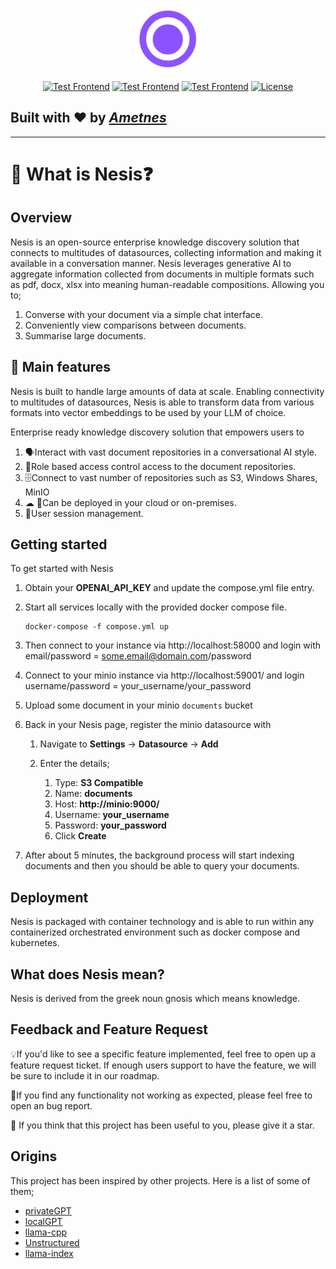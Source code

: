 
<p align="center">
  <img height="100" src="https://raw.githubusercontent.com/ametnes/nesis/main/nesis/frontend/client/src/images/NesisIcon.svg" alt="Nesis" title="Nesis">
</p>

<p align="center">
   <a href="https://github.com/ametnes/nesis/actions/workflows/test_frontend.yml" target="_blank"><img src="https://github.com/ametnes/nesis/actions/workflows/test_frontend.yml/badge.svg" alt="Test Frontend"/></a>
   <a href="https://github.com/ametnes/nesis/actions/workflows/test_api.yml" target="_blank"><img src="https://github.com/ametnes/nesis/actions/workflows/test_api.yml/badge.svg" alt="Test Frontend"/></a>
   <a href="https://github.com/ametnes/nesis/actions/workflows/test_rag.yml" target="_blank"><img src="https://github.com/ametnes/nesis/actions/workflows/test_rag.yml/badge.svg" alt="Test Frontend"/></a>
   <a href="./LICENSE" target="_blank"><img src="https://img.shields.io/badge/License-Apache_2.0-blue.svg" alt="License"/></a>
</p>

## Built with ❤️ by [**_Ametnes_**](https://cloud.ametnes.com/)

---
# 👋 What is Nesis❓

## Overview
Nesis is an open-source enterprise knowledge discovery solution that connects to multitudes of datasources, collecting
information and making it available in a conversation manner. Nesis leverages generative AI to aggregate information
collected from documents in multiple formats such as pdf, docx, xlsx into meaning human-readable compositions. Allowing you to;

1. Converse with your document via a simple chat interface.
2. Conveniently view comparisons between documents.
3. Summarise large documents.

## 🎰 Main features
Nesis is built to handle large amounts of data at scale. Enabling connectivity to multitudes of datasources, 
Nesis is able to transform data from various formats into vector embeddings to be used by your LLM of choice.

Enterprise ready knowledge discovery solution that empowers users to
1. 🗣Interact with vast document repositories in a conversational AI style.
2. 🛂Role based access control access to the document repositories.
3. 🗄Connect to vast number of repositories such as S3, Windows Shares, MinIO
4. ☁ 🏢Can be deployed in your cloud or on-premises.
5. 🔐User session management.

## Getting started
To get started with Nesis

1. Obtain your **OPENAI_API_KEY** and update the compose.yml file entry.
2. Start all services locally with the provided docker compose file.

   ```commandline
   docker-compose -f compose.yml up
   ```

2. Then connect to your instance via http://localhost:58000 and login with email/password = some.email@domain.com/password
3. Connect to your minio instance via http://localhost:59001/ and login username/password = your_username/your_password
4. Upload some document in your minio `documents` bucket
5. Back in your Nesis page, register the minio datasource with
   1. Navigate to **Settings** -> **Datasource** -> **Add**
   2. Enter the details;
   
      1. Type: **S3 Compatible**
      4. Name: **documents**
      5. Host: **http://minio:9000/**
      6. Username: **your_username**
      7. Password: **your_password**
      8. Click **Create**
9. After about 5 minutes, the background process will start indexing documents and then you should be able to query your documents.

## Deployment
Nesis is packaged with container technology and is able to run within any containerized orchestrated environment such as docker compose and kubernetes.

## What does Nesis mean?
Nesis is derived from the greek noun gnosis which means knowledge.

## Feedback and Feature Request
💡If you'd like to see a specific feature implemented, feel free to open up a feature request ticket.
If enough users support to have the feature, we will be sure to include it in our roadmap.

🐞If you find any functionality not working as expected, please feel free to open an bug report.

🌟 If you think that this project has been useful to you, please give it a star.

## Origins
This project has been inspired by other projects. Here is a list of some of them;

- [privateGPT](https://github.com/imartinez/privateGPT)
- [localGPT](https://github.com/PromtEngineer/localGPT)
- [llama-cpp](https://github.com/abetlen/llama-cpp-python)
- [Unstructured](https://github.com/Unstructured-IO/unstructured)
- [llama-index](https://github.com/run-llama/llama_index)
